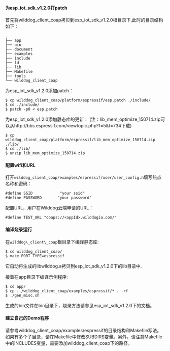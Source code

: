 #### 为esp\_iot\_sdk\_v1.2.0打patch

首先将wilddog\_client\_coap拷贝到esp\_iot\_sdk\_v1.2.0根目录下,此时的目录结构如下：

	.
	├── app
	├── bin
	├── document
	├── examples
	├── include
	├── ld
	├── lib
	├── Makefile
	├── tools
	└── wilddog_client_coap


为esp\_iot\_sdk\_v1.2.0添加patch：

	$ cp wilddog_client_coap/platform/espressif/esp.patch ./include/
	$ cd ./include/
	$ patch -p0 < esp.patch

为esp\_iot\_sdk\_v1.2.0添加静态库的更新：
(注：lib\_mem\_optimize\_150714.zip可以从http://bbs.espressif.com/viewtopic.php?f=5&t=734下载)

	$ cp wilddog_client_coap/platform/espressif/lib_mem_optimize_150714.zip ./lib/
	$ cd ./lib/
	$ unzip lib_mem_optimize_150714.zip


#### 配置wifi和URL
打开`wilddog_client_coap/examples/espressif/user/user_config.h`填写热点名称和密码：


	#define SSID            "your ssid"
	#define PASSWORD       "your password"


配置URL，用户在Wilddog云端申请的URL：

	#define TEST_URL "coaps://<appId>.wilddogio.com/"


#### 编译烧录运行
在`wilddog\_client\_coap`根目录下编译静态库:

	$ cd wilddog_client_coap/
	$ make PORT_TYPE=espressif
 	
它自动将生成的libwilddog.a拷贝到esp\_iot\_sdk\_v1.2.0下的lib目录中.

接着在app目录下编译示例程序:

	$ cd app/
	$ cp ../wilddog_client_coap/examples/espressif/* . -rf
	$ ./gen_misc.sh

生成的bin文件在bin目录下，烧录方法请参见esp\_iot\_sdk\_v1.2.0下的文档。

#### 建立自己的Demo程序

请参考wilddog\_client\_coap/examples/espressif的目录结构和Makefile写法。如果有多个子目录，请在Makefile中修改SUBDIRS变量。另外，请注意Makefile中的INCLUDES变量，需要添加wilddog\_client\_coap下的路径。
